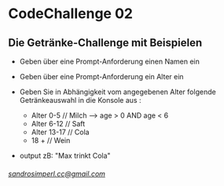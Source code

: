 # CodeChallenge 02

## Die Getränke-Challenge mit Beispielen

* Geben über eine Prompt-Anforderung einen Namen ein
* Geben über eine Prompt-Anforderung ein Alter ein

* Geben Sie in Abhängigkeit vom angegebenen Alter folgende Getränkeauswahl in die Konsole aus :

    * Alter 0-5 // Milch  --> age > 0 AND age < 6
    * Alter 6-12 // Saft
    * Alter 13-17 // Cola
    * 18 + // Wein

* output zB: "Max trinkt Cola"

###### sandrosimperl.cc@gmail.com